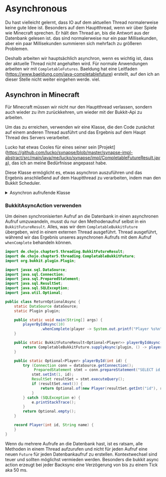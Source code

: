 # Asynchronous

Du hast vielleicht gelernt, dass IO auf dem aktuellen Thread normalerweise keine gute Idee ist. Besonders auf dem Hauptthread, wenn wir
über Spiele wie Minecraft sprechen. Er hält den Thread an, bis die Antwort aus der Datenbank gelesen ist. das sind normalerweise
nur ein paar Millisekunden, aber ein paar Millisekunden summieren sich mehrfach zu größeren Problemen.

Deshalb arbeiten wir hauptsächlich asynchron, wenn es wichtig ist, dass der aktuelle Thread nicht angehalten wird. Für normale
Anwendungen arbeiten wir mit `CompletableFutures`. Baeldung hat eine
Leitfaden (https://www.baeldung.com/java-completablefuture) erstellt, auf den ich an dieser Stelle nicht weiter eingehen werde.
viel.

## Asynchron in Minecraft

Für Minecraft müssen wir nicht nur den Hauptthread verlassen, sondern auch wieder zu ihm zurückkehren, um wieder mit der Bukkit-Api zu arbeiten.

Um das zu erreichen, verwenden wir eine Klasse, die den Code zunächst auf einem anderen Thread ausführt und das Ergebnis auf dem Haupt
Thread des Servers verarbeitet.

Lucko hat etwas Cooles für eines seiner
sein [Projekt] (https://github.com/lucko/synapse/blob/master/synapse-impl-abstract/src/main/java/me/lucko/synapse/impl/CompletableFutureResult.java),
das ich an meine Bedürfnisse angepasst habe.

Diese Klasse ermöglicht es, etwas asynchron auszuführen und das Ergebnis anschließend auf dem Hauptthread zu verarbeiten, indem man den Bukkit
Scheduler.

<Details>
<summary>Asynchron aufrufende Klasse</summary>

```java
import org.bukkit.plugin.Plugin;
import org.jetbrains.annotations.NotNull;
import org.jetbrains.annotations.Nullable; import org.jetbrains.annotations.NotNull;

import java.util.concurrent.CompletableFuture;
import java.util.concurrent.Executor;
import java.util.function.Consumer;
import java.util.function.Function;
import java.util.logging.Level;

// stolz geklaut von https://github.com/lucko/synapse/tree/master
public class BukkitFutureResult<T> {
    private final Plugin plugin;
    private final CompletableFuture<T> future;

    private BukkitFutureResult(Plugin plugin, CompletableFuture<T> future) {
        this.plugin = plugin;
        this.future = future;
    }

    public static <T> BukkitFutureResult<T> of(Plugin plugin, CompletableFuture<T> future) {
        return new BukkitFutureResult<>(plugin, future);
    }

    public void whenComplete(@NotNull Consumer<? super T> callback) {
        whenComplete(plugin, callback);
    }

    public void whenComplete(@NotNull Consumer<? super T> callback, Consumer<Throwable> throwable) {
        whenComplete(plugin, callback, throwable);
    }

    public void whenComplete(@NotNull Plugin plugin, @NotNull Consumer<? super T> callback, Consumer<Throwable> throwableConsumer) {
        var executor = (Executor) r -> plugin.getServer().getScheduler().runTask(plugin, r);
        this.future.thenAcceptAsync(callback, executor).exceptionally(throwable -> {
            throwableConsumer.accept(throwable);
            return null;
        });
    }

    public void whenComplete(@NotNull Plugin plugin, @NotNull Consumer<? super T> callback) {
        whenComplete(plugin, callback, throwable ->
                plugin.getLogger().log(Level.SEVERE, "Exception in Future Result", throwable));
    }

    public @Nullable T join() {
        return this.future.join();
    }

    public @NotNull CompletableFuture<T> asFuture() {
        return this.future.thenApply(Function.identity());
    }
}
```

```java
import org.bukkit.plugin.Plugin;

import java.util.concurrent.CompletableFuture;
import java.util.concurrent.Executor;
import java.util.function.Supplier;

public class CompletableBukkitFuture {
    public static <T> BukkitFutureResult<T> supplyAsync(Plugin plugin, Supplier<T> supplier) {
        return BukkitFutureResult.of(plugin, CompletableFuture.supplyAsync(supplier));
    }

    public static <T> BukkitFutureResult<T> supplyAsync(Plugin plugin, Supplier<T> supplier, Executor executor) {
        return BukkitFutureResult.of(plugin, CompletableFuture.supplyAsync(supplier, executor));
    }

    public static BukkitFutureResult<Void> runAsync(Plugin plugin, Runnable supplier) {
        return BukkitFutureResult.of(plugin, CompletableFuture.runAsync(supplier));
    }

    public static BukkitFutureResult<Void> runAsync(Plugin plugin, Runnable supplier, Executor executor) {
        return BukkitFutureResult.of(plugin, CompletableFuture.runAsync(supplier, executor));
    }
}
```

</details>

### BukkitAsyncAction verwenden

Um deinen synchronisierten Aufruf an die Datenbank in einen asynchronen Aufruf umzuwandeln, musst du nur den Methodenaufruf selbst
in ein `BukkitFutureResult`. Alles, was wir dem `CompletableBukkitFuture` übergeben, wird in einem externen Thread ausgeführt.
Thread ausgeführt, während wir das Ergebnis unseres asynchronen Aufrufs mit dem Aufruf `whenComplete` behandeln können.

```java
import de.chojo.chapter5.threading.BukkitFutureResult;
import de.chojo.chapter5.threading.CompletableBukkitFuture;
import org.bukkit.plugin.Plugin;

import javax.sql.DataSource;
import java.sql.Connection;
import java.sql.PreparedStatement;
import java.sql.ResultSet;
import java.sql.SQLException;
import java.util.Optional;

public class ReturnOptionalAsync {
    static DataSource dataSource;
    static Plugin plugin;

    public static void main(String[] args) {
        playerByIdAsync(10)
                .whenComplete(player -> System.out.printf("Player %s%n", player));
    }

    public static BukkitFutureResult<Optional<Player>> playerByIdAsync(int id) {
        return CompletableBukkitFuture.supplyAsync(plugin, () -> playerById(id));
    }

    public static Optional<Player> playerById(int id) {
        try (Connection conn = dataSource.getConnection();
             PreparedStatement stmt = conn.prepareStatement("SELECT id, player_name FROM player WHERE id = ?")) {
            stmt.setInt(1, id);
            ResultSet resultSet = stmt.executeQuery();
            if (resultSet.next()) {
                return Optional.of(new Player(resultSet.getInt("id"), resultSet.getString("player_name")));
            }
        } catch (SQLException e) {
            e.printStackTrace();
        }
        return Optional.empty();
    }

    record Player(int id, String name) {
    }
}
```

Wenn du mehrere Aufrufe an die Datenbank hast, ist es ratsam, alle Methoden in einem Thread aufzurufen und nicht für jeden Aufruf eine
neuen `Future` für jeden Datenbankaufruf zu erstellen. Kontextwechsel sind teuer und sollten möglichst vermieden werden. Besonders die
bukkit async action erzeugt bei jeder Backsync eine Verzögerung von bis zu einem Tick aka 50 ms.
